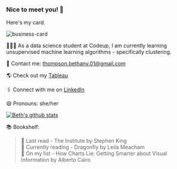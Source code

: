 ### Nice to meet you! 👋  

Here's my card.

![business-card](https://i.pinimg.com/originals/14/6c/8d/146c8d61749a8354cce9eb5345279cee.gif)  
  
👩🏼‍💻 As a data science student at Codeup, I am currently learning unsupervised machine learning algorithms - specifically clustering.  

📨  Contact me: thompson.bethany.01@gmail.com  

🌎  Check out my [Tableau](https://public.tableau.com/profile/thompson.bethany.01#!/)  

🖇  Connect with me on [LinkedIn](https://www.linkedin.com/in/bethany-thompson-068009142/)  

😄 Pronouns: she/her  

[![Beth's github stats](https://github-readme-stats.vercel.app/api?username=ThompsonBethany01&theme=calm&hide=prs&show_icons=true)](https://github.com/ThompsonBethany01/github-readme-stats)  

📚  Bookshelf: 
> 📔 Last read - The Institute by Stephen King  
> 📖 Currently reading - Dragonfly by Leila Meacham  
> 📄 On my list - How Charts Lie: Getting Smarter about Visual Information by Alberto Cairo  
